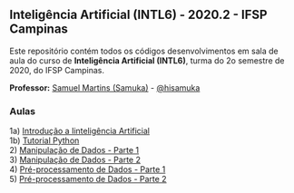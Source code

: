 ## Inteligência Artificial (INTL6) - 2020.2 - IFSP Campinas

Este repositório contém todos os códigos desenvolvimentos em sala de aula do curso de **Inteligência Artificial (INTL6)**, turma do 2o semestre de 2020, do IFSP Campinas.

**Professor:** [Samuel Martins (Samuka)](http://hisamuka.github.io/) - [@hisamuka](https://github.com/hisamuka)

### Aulas
1a) [Introdução a Iinteligência Artificial](https://github.com/xavecoding/IFSP-CMP-INTL6-2020.2/tree/master/introducao_a_IA) <br/>
1b) [Tutorial Python](https://github.com/xavecoding/IFSP-CMP-INTL6-2020.2/tree/master/tutorial_python)<br/>
2) [Manipulação de Dados - Parte 1](https://github.com/xavecoding/IFSP-CMP-INTL6-2020.2/blob/master/manipulacao_de_dados/codes/manipulacao_de_dados_parte_1.ipynb) <br/>
3) [Manipulação de Dados - Parte 2](https://github.com/xavecoding/IFSP-CMP-INTL6-2020.2/blob/master/manipulacao_de_dados/codes/manipulacao_de_dados_parte_2.ipynb) <br/>
4) [Pré-processamento de Dados - Parte 1](https://github.com/xavecoding/IFSP-CMP-INTL6-2020.2/tree/master/preprocessamento_de_dados) <br/>
5) [Pré-processamento de Dados - Parte 2](https://github.com/xavecoding/IFSP-CMP-INTL6-2020.2/tree/master/preprocessamento_de_dados)
